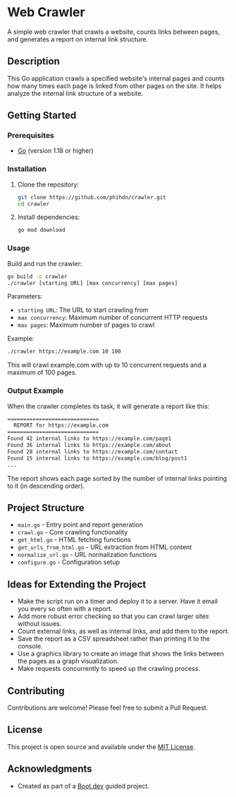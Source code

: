 # Web Crawler

A simple web crawler that crawls a website, counts links between pages, and generates a report on internal link structure.

## Description

This Go application crawls a specified website's internal pages and counts how many times each page is linked from other pages on the site. It helps analyze the internal link structure of a website.

## Getting Started

### Prerequisites

- [Go](https://go.dev/doc/install) (version 1.18 or higher)

### Installation

1. Clone the repository:

   ```bash
   git clone https://github.com/phihdn/crawler.git
   cd crawler
   ```

2. Install dependencies:

   ```bash
   go mod download
   ```

### Usage

Build and run the crawler:

```bash
go build -o crawler
./crawler [starting URL] [max concurrency] [max pages]
```

Parameters:

- `starting URL`: The URL to start crawling from
- `max concurrency`: Maximum number of concurrent HTTP requests
- `max pages`: Maximum number of pages to crawl

Example:

```bash
./crawler https://example.com 10 100
```

This will crawl example.com with up to 10 concurrent requests and a maximum of 100 pages.

### Output Example

When the crawler completes its task, it will generate a report like this:

```bash
=============================
  REPORT for https://example.com
=============================
Found 42 internal links to https://example.com/page1
Found 36 internal links to https://example.com/about
Found 28 internal links to https://example.com/contact
Found 15 internal links to https://example.com/blog/post1
...
```

The report shows each page sorted by the number of internal links pointing to it (in descending order).

## Project Structure

- `main.go` - Entry point and report generation
- `crawl.go` - Core crawling functionality
- `get_html.go` - HTML fetching functions
- `get_urls_from_html.go` - URL extraction from HTML content
- `normalize_url.go` - URL normalization functions
- `configure.go` - Configuration setup

## Ideas for Extending the Project

- Make the script run on a timer and deploy it to a server. Have it email you every so often with a report.
- Add more robust error checking so that you can crawl larger sites without issues.
- Count external links, as well as internal links, and add them to the report.
- Save the report as a CSV spreadsheet rather than printing it to the console.
- Use a graphics library to create an image that shows the links between the pages as a graph visualization.
- Make requests concurrently to speed up the crawling process.

## Contributing

Contributions are welcome! Please feel free to submit a Pull Request.

## License

This project is open source and available under the [MIT License](LICENSE).

## Acknowledgments

- Created as part of a [Boot.dev](https://boot.dev) guided project.
